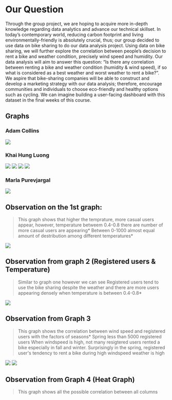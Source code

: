 # Our Question
Through the group project, we are hoping to acquire more in-depth knowledge regarding data analytics and advance our technical skillset. In today’s contemporary world, reducing carbon footprint and living environmentally-friendly is absolutely crucial, thus; our group decided to use data on bike sharing to do our data analysis project. Using data on bike sharing, we will further explore the correlation between people’s decision to rent a bike and weather condition, precisely wind speed and humidity. Our data analysis will aim to answer this question: “Is there any correlation between renting a bike and weather condition (humidity & wind speed), if so what is considered as a best weather and worst weather to rent a bike?”. We aspire that bike-sharing companies will be able to construct and develop a marketing strategy with our data analysis; therefore, encourage communities and individuals to choose eco-friendly and healthy options such as cycling. We can imagine building a user-facing dashboard with this dataset in the final weeks of this course.
## Graphs
### Adam Collins
![](https://github.com/data301-2020-winter1/course-project-group_6020/blob/main/image/GraphImages/AdamGrpahs.png)
### Khai Hung Luong
![](https://github.com/data301-2020-winter1/course-project-group_6020/blob/main/image/GraphImages/KazGraphs1.png)
![](https://github.com/data301-2020-winter1/course-project-group_6020/blob/main/image/GraphImages/KazGraph2.png)
![](https://github.com/data301-2020-winter1/course-project-group_6020/blob/main/image/GraphImages/KazGraph3.png)
![](https://github.com/data301-2020-winter1/course-project-group_6020/blob/main/image/GraphImages/KazGraph4.png)
### Marla Purevjargal
![](https://github.com/data301-2020-winter1/course-project-group_6020/blob/main/image/GraphImages/MarlaGraph1.png)

## Observation on the 1st graph:

>This graph shows that higher the temprature, more casual users appear, however, temperature betweem 0.4-0.8 there are number of more casual users are appearing*
>Between 0-1000 almost equal amount of destribution among different temperatures*

![](https://github.com/data301-2020-winter1/course-project-group_6020/blob/main/image/GraphImages/MarlaGraph2.png)

## Observation from graph 2 (Registered users & Temperature)

>Similar to graph one however we can see Registered users tend to use the bike sharing despite the weather and there are more users appearing densely when temperature is between 0.4-0.8*

![](https://github.com/data301-2020-winter1/course-project-group_6020/blob/main/image/GraphImages/MarlaGraph3.png)

## Observation from Graph 3 
>This graph shows the correlation between wind speed and registered users with the factors of seasons*
>Spring less than 5000 registered users
>When windspeed is high, not many resigtered users rented a bike especially in fall and winter. Surprisingly in the spring, registered user's tendency to rent a bike during high windspeed weather is high


![](https://github.com/data301-2020-winter1/course-project-group_6020/blob/main/image/GraphImages/MarlaGraph41.png)
![](https://github.com/data301-2020-winter1/course-project-group_6020/blob/main/image/GraphImages/MarlaGraph42.png)

## Observation from Graph 4 (Heat Graph)
>This graph shows all the possible correlation between all columns
